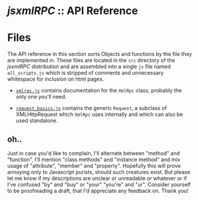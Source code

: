 # _jsxmlRPC_ :: API Reference

# Files

The API reference in this section sorts Objects and functions by the file they
are implemented in. These files are located in the `src` directory of
the _jsxmlRPC_ distribution and are assembled into a single `js` file named
`all_scripts.js` which is stripped of comments and unnecessary
whitespace for inclusion on html pages.

* [`xmlrpc.js`](xmlrpc.html) contains documentation for the `XmlRpc`
	class, probably the only one you'll need.

* [`request_basics.js`](request_basics.html) contains the generic `Request`,
	a subclass of XMLHttpRequest which `XmlRpc` uses internally and
	which can also be used standalone.

## oh..

Just in case you'd like to complain, I'll alternate between "method" and
"function", I'll mention "class methods" and "instance method" and mix usage of
"attribute", "member" and "property". Hopefully this will prove annoying only
to Javascript purists, should such creatures exist. But please let me know if
my descriptions are unclear or unreadable or whatever or if I've confused "by"
and "buy" or "your" "you're" and "ur".  Consider yourself to be proofreading a
draft, that I'd appreciate any feedback on. Thank you!
	


